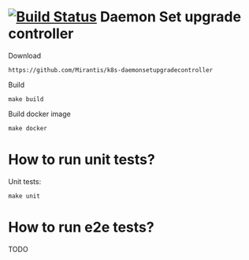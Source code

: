 [![Build Status](https://travis-ci.org/Mirantis/k8s-daemonsetupgradecontroller.svg?branch=master)](https://travis-ci.org/Mirantis/k8s-daemonsetupgradecontroller)
Daemon Set upgrade controller
============================

Download
```
https://github.com/Mirantis/k8s-daemonsetupgradecontroller
```

Build
```
make build
```

Build docker image
```
make docker
```

How to run unit tests?
======================================
Unit tests:
```
make unit
```

How to run e2e tests?
=====================
TODO
